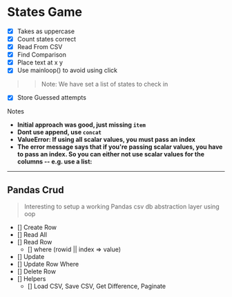 # States Game
-  [x] Takes as uppercase
-  [x] Count states correct
-  [x] Read From CSV
-  [x] Find Comparison
-  [x] Place text at x y
-  [x] Use mainloop() to avoid using click
>> Note: We have set a list of states to check in 
- [x] Store Guessed attempts

Notes

- **Initial approach was good, just missing `item`**
- **Dont use append, use `concat`**
- **ValueError: If using all scalar values, you must pass an index**
- **The error message says that if you're passing scalar values, you have to pass an index. So you can either not use scalar values for the columns -- e.g. use a list:**

--- 

## Pandas Crud
  > Interesting to setup a working Pandas csv db abstraction layer using oop
  
  - [] Create Row
  - [] Read All
  - [] Read Row 
    - []  where (rowid  || index => value)
  - [] Update 
  - [] Update Row Where 
  - [] Delete Row
  - [] Helpers 
    - [] Load CSV, Save CSV, Get Difference, Paginate